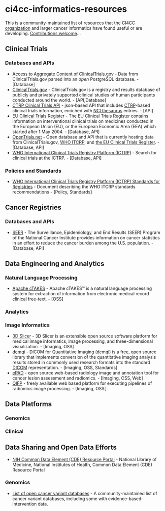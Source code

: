 # ci4cc-informatics-resources

This is a community-maintained list of resources that the [CI4CC organization](ci4cc.org) and larger cancer informatics have found useful or are developing. [Contributions welcome](HOW_TO_CONTRIBUTE.md)...

## Clinical Trials

### Databases and APIs

- [Access to Aggregate Content of ClinicalTrials.gov](https://aact-prod.herokuapp.com/) - Data from ClinicalTrials.gov parsed into an *open* PostgreSQL database. - [Database]
- [ClinicalTrials.gov](https://clinicaltrials.gov) - ClinicalTrials.gov is a registry and results database of publicly and privately supported clinical studies of human participants conducted around the world. - [API,Database]
- [CTRP Clinical Trials API](https://clinicaltrialsapi.cancer.gov) - json-based API that includes [CTRP](https://www.cancer.gov/about-nci/organization/ccct/ctrp)-based clinical trials information, enriched with [NCI thesaurus](https://ncit.nci.nih.gov/) entries. - [API]
- [EU Clinical Trials Register](https://www.clinicaltrialsregister.eu/) - The EU Clinical Trials Register contains information on interventional clinical trials on medicines conducted in the European Union (EU), or the European Economic Area (EEA) which started after 1 May 2004. - [Database, API]
- [OpenTrials.net](https://opentrials.net/) - Open database and API that is currently hosting data from ClinicalTrials.gov, [WHO ITCRP](http://www.who.int/ictrp/), and [the EU Clinical Trials Register](https://www.clinicaltrialsregister.eu/). - [Database, API]
- [WHO International Clinical Trials Registry Platform (ICTRP)](http://apps.who.int/trialsearch/Default.aspx) - Search for clinical trials at the ICTRP. - [Database, API] 

### Policies and Standards

- [WHO International Clinical Trials Registry Platform (ICTRP) Standards for Registries](http://www.who.int/iris/bitstream/10665/76705/1/9789241504294_eng.pdf?ua=1) - Document describing the WHO ITCRP standards recommendations - [Policy, Standards]

## Cancer Registries

### Databases and APIs

- [SEER](https://seer.cancer.gov) - The Surveillance, Epidemiology, and End Results (SEER) Program of the National Cancer Institute provides information on cancer statistics in an effort to reduce the cancer burden among the U.S. population. - [Database, API]

## Data Engineering and Analytics

### Natural Language Processing

- [Apache cTAKES](http://ctakes.apache.org/) - Apache cTAKES™ is a natural language processing system for extraction of information from electronic medical record clinical free-text. - [OSS]

### Analytics

### Image Informatics

- [3D Slicer](http://slicer.org) - 3D Slicer is an extensible open source software platform for medical image informatics, image processing, and three-dimensional visualization. - [Imaging, OSS]
- [dcmqi](https://github.com/QIICR/dcmqi) - DICOM for Quantitative Imaging (dcmqi)  is a free, open source library that implements conversion of the quantitative imaging analysis results stored in commonly used research formats into the standard [DICOM](http://dicom.nema.org/Dicom/about-DICOM.html) representation. - [Imaging, OSS, Standards]
- [ePAD](http://epad.stanford.edu) - open source web-based radiology image and annotation tool for cancer lesion assessment and radiomics. - [Imaging, OSS, Web]
- [QIFP](http://qifp.stanford.edu) - freely available web based platform for executing pipelines of radiomics image processing. - [Imaging, OSS[

## Data Platforms

### Genomics

### Clinical

## Data Sharing and Open Data Efforts
- [NIH Common Data Element (CDE) Resource Portal](https://www.nlm.nih.gov/cde/) - National Library of Medicine, National Institutes of Health, Common Data Element (CDE) Resource Portal

### Genomics

- [List of open cancer variant databases](https://github.com/seandavi/awesome-cancer-variant-databases) - A community-maintained list of cancer variant databases, including some with evidence-based intervention data.

